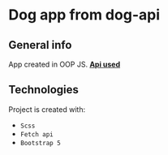 # Dog app from dog-api

## General info
App created in OOP JS. 
**[Api used](https://dog.ceo/dog-api/)**



## Technologies
Project is created with:
* `Scss`
* `Fetch api`
* `Bootstrap 5`
